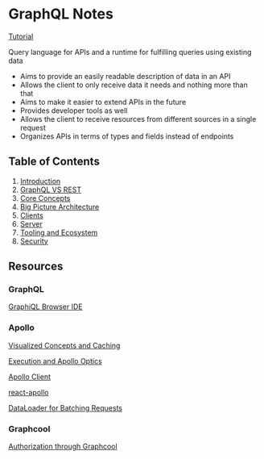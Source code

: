 # GraphQL Notes
[Tutorial](https://www.howtographql.com/)

Query language for APIs and a runtime for fulfilling queries using existing data
- Aims to provide an easily readable description of data in an API
- Allows the client to only receive data it needs and nothing more than that
- Aims to make it easier to extend APIs in the future
- Provides developer tools as well
- Allows the client to receive resources from different sources in a single request
- Organizes APIs in terms of types and fields instead of endpoints

## Table of Contents
1. [Introduction](./01-introduction/README.md)
2. [GraphQL VS REST](./02-graphql-vs-rest/README.md)
3. [Core Concepts](./03-core-concepts/README.md)
4. [Big Picture Architecture](./04-big-picture-architecture/README.md)
5. [Clients](./05-clients/README.md)
6. [Server](./06-server/README.md)
7. [Tooling and Ecosystem](./07-tooling-and-ecosystem/README.md)
8. [Security](./08-security/README.md)

## Resources

### GraphQL
[GraphiQL Browser IDE](https://github.com/graphql/graphiql)


### Apollo
[Visualized Concepts and Caching](https://dev-blog.apollodata.com/the-concepts-of-graphql-bc68bd819be3)

[Execution and Apollo Optics](https://dev-blog.apollodata.com/graphql-explained-5844742f195e)

[Apollo Client](https://www.apollographql.com/client/)

[react-apollo](https://github.com/apollographql/react-apollo)

[DataLoader for Batching Requests](https://github.com/facebook/dataloader)


### Graphcool
[Authorization through Graphcool](https://blog.graph.cool/reinventing-authorization-graphql-permission-queries-f2bd041bcd76)
